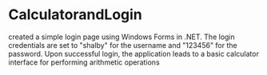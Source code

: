 # CalculatorandLogin

created a simple login page using Windows Forms in .NET. The login credentials are set to "shalby" for the username and "123456" for the password. Upon successful login, the application leads to a basic calculator interface for performing arithmetic operations
